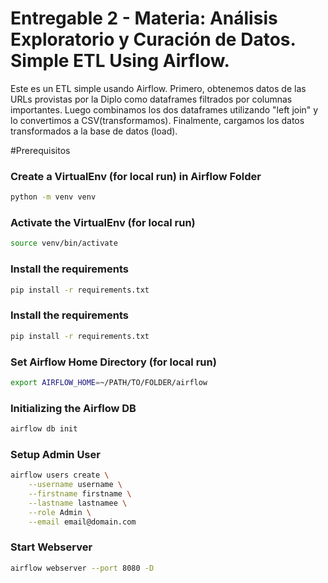 # Entregable 2 - Materia: Análisis Exploratorio y Curación de Datos. Simple ETL Using Airflow.

Este es un ETL simple usando Airflow. Primero, obtenemos datos de las URLs provistas por la Diplo como dataframes filtrados por columnas importantes. Luego combinamos los dos dataframes utilizando "left join" y lo convertimos a CSV(transformamos). Finalmente, cargamos los datos transformados a la base de datos (load).

#Prerequisitos

### Create a VirtualEnv (for local run) in Airflow Folder

``` bash
python -m venv venv
```

### Activate the VirtualEnv (for local run)

``` bash
source venv/bin/activate
```

### Install the requirements

``` bash
pip install -r requirements.txt
```

### Install the requirements

``` bash
pip install -r requirements.txt
```

### Set Airflow Home Directory (for local run)

``` bash
export AIRFLOW_HOME=~/PATH/TO/FOLDER/airflow
```

### Initializing the Airflow DB

``` bash
airflow db init
```

### Setup Admin User

``` bash
airflow users create \
    --username username \
    --firstname firstname \
    --lastname lastnamee \
    --role Admin \
    --email email@domain.com
```

### Start Webserver

``` bash
airflow webserver --port 8080 -D
```








